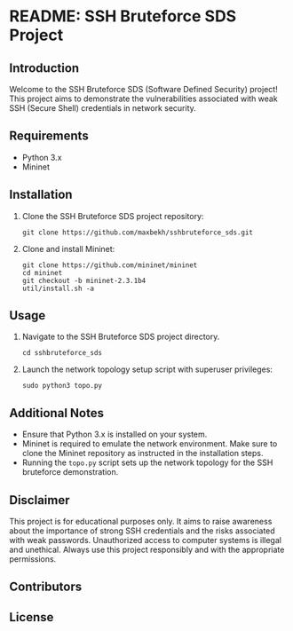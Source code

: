 # README: SSH Bruteforce SDS Project

## Introduction

Welcome to the SSH Bruteforce SDS (Software Defined Security) project! This project aims to demonstrate the vulnerabilities associated with weak SSH (Secure Shell) credentials in network security.

## Requirements

- Python 3.x
- Mininet

## Installation

1. Clone the SSH Bruteforce SDS project repository:
    ```
    git clone https://github.com/maxbekh/sshbruteforce_sds.git
    ```

2. Clone and install Mininet:
    ```
    git clone https://github.com/mininet/mininet
    cd mininet
    git checkout -b mininet-2.3.1b4
    util/install.sh -a
    ```

## Usage

1. Navigate to the SSH Bruteforce SDS project directory.
    ```
    cd sshbruteforce_sds
    ```

2. Launch the network topology setup script with superuser privileges:
    ```
    sudo python3 topo.py
    ```

## Additional Notes

- Ensure that Python 3.x is installed on your system.
- Mininet is required to emulate the network environment. Make sure to clone the Mininet repository as instructed in the installation steps.
- Running the `topo.py` script sets up the network topology for the SSH bruteforce demonstration.

## Disclaimer

This project is for educational purposes only. It aims to raise awareness about the importance of strong SSH credentials and the risks associated with weak passwords. Unauthorized access to computer systems is illegal and unethical. Always use this project responsibly and with the appropriate permissions.

## Contributors

## License

